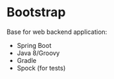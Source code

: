 # Bootstrap
Base for web backend application:

- Spring Boot
- Java 8/Groovy
- Gradle
- Spock (for tests)
